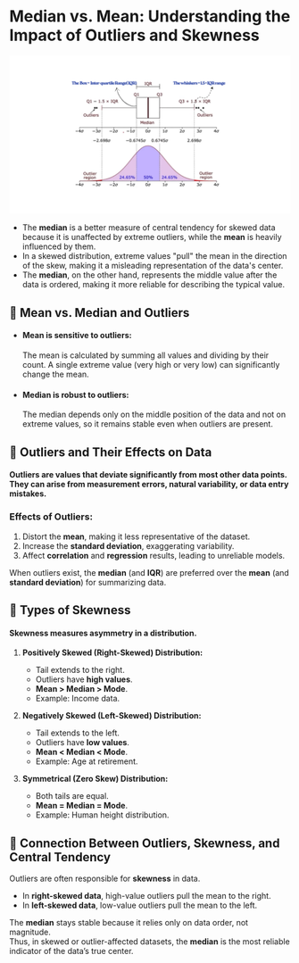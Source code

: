 # Median vs. Mean: Understanding the Impact of Outliers and Skewness

![alt text](4_OutlierandBoxPlot.png)

- The **median** is a better measure of central tendency for skewed data because it is unaffected by extreme outliers, while the **mean** is heavily influenced by them. 
- In a skewed distribution, extreme values "pull" the mean in the direction of the skew, making it a misleading representation of the data's center. 
- The **median**, on the other hand, represents the middle value after the data is ordered, making it more reliable for describing the typical value.

## 🔹 Mean vs. Median and Outliers

- #### **Mean is sensitive to outliers:**  
  The mean is calculated by summing all values and dividing by their count. A single extreme value (very high or very low) can significantly change the mean.

- #### **Median is robust to outliers:**  
  The median depends only on the middle position of the data and not on extreme values, so it remains stable even when outliers are present.

## 🔹 Outliers and Their Effects on Data

#### **Outliers** are values that deviate significantly from most other data points. They can arise from measurement errors, natural variability, or data entry mistakes.

### **Effects of Outliers:**
1. Distort the **mean**, making it less representative of the dataset.
2. Increase the **standard deviation**, exaggerating variability.
3. Affect **correlation** and **regression** results, leading to unreliable models.

When outliers exist, the **median** (and **IQR**) are preferred over the **mean** (and **standard deviation**) for summarizing data.

## 🔹 Types of Skewness

#### **Skewness** measures asymmetry in a distribution.

1. **Positively Skewed (Right-Skewed) Distribution:**  
   - Tail extends to the right.  
   - Outliers have **high values**.  
   - **Mean > Median > Mode**.  
   - Example: Income data.

2. **Negatively Skewed (Left-Skewed) Distribution:**  
   - Tail extends to the left.  
   - Outliers have **low values**.  
   - **Mean < Median < Mode**.  
   - Example: Age at retirement.

3. **Symmetrical (Zero Skew) Distribution:**  
   - Both tails are equal.  
   - **Mean = Median = Mode**.  
   - Example: Human height distribution.

## 🔹 Connection Between Outliers, Skewness, and Central Tendency

Outliers are often responsible for **skewness** in data.  
- In **right-skewed data**, high-value outliers pull the mean to the right.  
- In **left-skewed data**, low-value outliers pull the mean to the left.  

The **median** stays stable because it relies only on data order, not magnitude.  
Thus, in skewed or outlier-affected datasets, the **median** is the most reliable indicator of the data’s true center.
